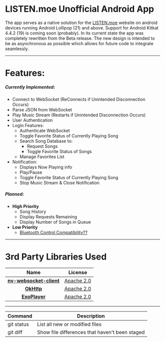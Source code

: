 # LISTEN.moe Unofficial Android App 

The app serves as a native solution for the [LISTEN.moe](https://listen.moe/#/home "LISTEN.moe Homepage") website on android devices running Android Lollipop (21) and above. Support for Android Kitkat 4.4.2 (19) is coming soon (probably).
In its current state the app was completely rewritten from the Beta release. The new design is intended to be as asynchronous as possible which allows for future code to integrate seamlessly.
***
# Features:
##### Currently Implemented:
- Connect to WebSocket (ReConnects if Unintended Disconnection Occurs)
- Parse JSON from WebSocket
- Play Music Stream (Restarts if Unintended Disconnection Occurs)
- User Authentication
- Login Features:
    * Authenticate WebSocket
    * Toggle Favorite Status of Currently Playing Song
    * Search Song Database to:
        * Request Songs
        * Toggle Favorite Status of Songs
    * Manage Favorites List
- Notification:
    * Displays Now Playing info
    * Play/Pause
    * Toggle Favorite Status of Currently Playing Song
    * Stop Music Stream & Close Notification
##### Planned:
-  __High Priority__ 
    * Song History
    * Display Requests Remaining
    * Display Number of Songs in Queue 
- __Low Priority__
    * [Bluetooth Control Compatibility?? ](https://snag.gy/tiYgwn.jpg)
***
# 3rd Party Libraries Used
|Name        | License	|           
| :-------------: |:-------------: |
| [__nv-websocket-client__](https://github.com/TakahikoKawasaki/nv-websocket-client)      | [Apache 2.0]	|
| [__OkHttp__](https://github.com/square/okhttp)      | [Apache 2.0]		|
| [__ExoPlayer__](https://github.com/google/ExoPlayer) | [Apache 2.0]	|      
[Apache 2.0]:https://www.apache.org/licenses/LICENSE-2.0
***
| Command | Description |
| --- | --- |
| git status | List all new or modified files |
| git diff | Show file differences that haven't been staged |

